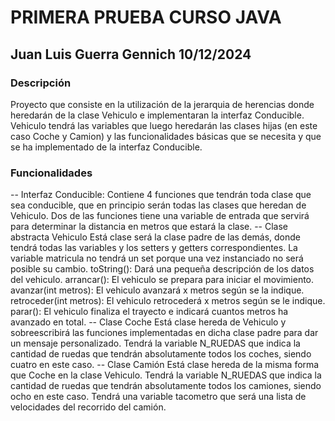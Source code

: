 # PRIMERA PRUEBA CURSO JAVA
## Juan Luis Guerra Gennich 10/12/2024

### Descripción
Proyecto que consiste en la utilización de la jerarquia de herencias donde heredarán de la clase Vehiculo e implementaran la interfaz Conducible.
Vehiculo tendrá las variables que luego heredarán las clases hijas (en este caso Coche y Camion) y las funcionalidades básicas que se necesita y que se ha 
implementado de la interfaz Conducible.

### Funcionalidades
-- Interfaz Conducible:
    Contiene 4 funciones que tendrán toda clase que sea conducible, que en principio serán todas las clases que heredan de Vehiculo.
    Dos de las funciones tiene una variable de entrada que servirá para determinar la distancia en metros que estará la clase.
-- Clase abstracta Vehiculo
    Está clase será la clase padre de las demás, donde tendrá todas las variables y los setters y getters correspondientes.
    La variable matricula no tendrá un set porque una vez instanciado no será posible su cambio.
    toString(): Dará una pequeña descripción de los datos del vehiculo.
    arrancar(): El vehiculo se prepara para iniciar el movimiento.
    avanzar(int metros): El vehiculo avanzará x metros según se la indique.
    retroceder(int metros): El vehiculo retrocederá x metros según se le indique.
    parar(): El vehiculo finaliza el trayecto e indicará cuantos metros ha avanzado en total.
-- Clase Coche
    Está clase hereda de Vehiculo y sobreescribirá las funciones implementadas en dicha clase padre para dar un mensaje personalizado.
    Tendrá la variable N_RUEDAS que indica la cantidad de ruedas que tendrán absolutamente todos los coches, siendo cuatro en este caso.
-- Clase Camión
    Está clase hereda de la misma forma que Coche en la clase Vehiculo.
    Tendrá la variable N_RUEDAS que indica la cantidad de ruedas que tendrán absolutamente todos los camiones, siendo ocho en este caso.
    Tendrá una variable tacometro que será una lista de velocidades del recorrido del camión.
    